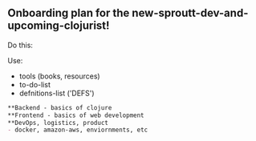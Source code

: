 ## Onboarding plan for the new-sproutt-dev-and-upcoming-clojurist!

Do this:

Use:
  - tools (books, resources)
  - to-do-list
  - defnitions-list ('DEFS')
```markdown
**Backend - basics of clojure
**Frontend - basics of web development
**DevOps, logistics, product
- docker, amazon-aws, enviornments, etc
```

